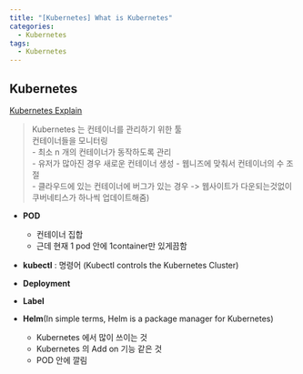 ```yaml
---
title: "[Kubernetes] What is Kubernetes"
categories:
  - Kubernetes
tags:
  - Kubernetes
---
```

    
## Kubernetes  
[Kubernetes Explain](https://www.youtube.com/watch?v=S3FVcdZcZnA)  

> Kubernetes 는 컨테이너를 관리하기 위한 툴  
> 컨테이너들을 모니터링   
    - 최소 n 개의 컨테이너가 동작하도록 관리  
    - 유저가 많아진 경우 새로운 컨테이너 생성 - 웹니즈에 맞춰서 컨테이너의 수 조절  
    - 클라우드에 있는 컨테이너에 버그가 있는 경우 -> 웹사이트가 다운되는것없이 쿠버네티스가 하나씩 업데이트해줌)  

* **POD**
    * 컨테이너 집합
    * 근데 현재 1 pod 안에 1container만 있게끔함
* **kubectl** : 명령어 (Kubectl controls the Kubernetes Cluster)

* **Deployment**  

* **Label**

* **Helm**(In simple terms, Helm is a package manager for Kubernetes)
    * Kubernetes 에서 많이 쓰이는 것  
    * Kubernetes 의 Add on 기능 같은 것
    * POD 안에 깔림
